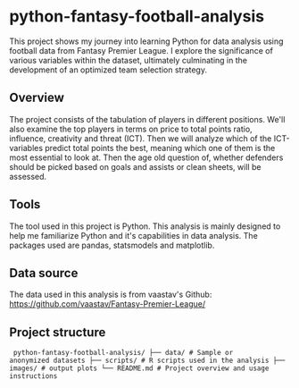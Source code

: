 # python-fantasy-football-analysis

This project shows my journey into learning Python for data analysis using football data from Fantasy Premier League. I explore the significance of various variables within the dataset, ultimately culminating in the development of an optimized team selection strategy.

## Overview
The project consists of the tabulation of players in different positions. We'll also examine the top players in terms on price to total points ratio, influence, creativity and threat (ICT). 
Then we will analyze which of the ICT-variables predict total points the best, meaning which one of them is the most essential to look at. Then the age old question of, whether defenders should be picked based on goals and assists or clean sheets, will be assessed. 

## Tools
The tool used in this project is Python. This analysis is mainly designed to help me familiarize Python and it's capabilities in data analysis. The packages used are pandas, statsmodels and matplotlib.

## Data source
The data used in this analysis is from vaastav's Github: https://github.com/vaastav/Fantasy-Premier-League/

## Project structure
<code>  python-fantasy-football-analysis/
  ├── data/ # Sample or anonymized datasets 
  ├── scripts/ # R scripts used in the analysis 
  ├── images/ # output plots
  └── README.md # Project overview and usage instructions </code> </code></pre>
